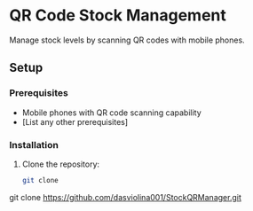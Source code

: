 # QR Code Stock Management

Manage stock levels by scanning QR codes with mobile phones.

## Setup

### Prerequisites

- Mobile phones with QR code scanning capability
- [List any other prerequisites]

### Installation

1. Clone the repository:
   ```bash
   git clone 
git clone https://github.com/dasviolina001/StockQRManager.git
